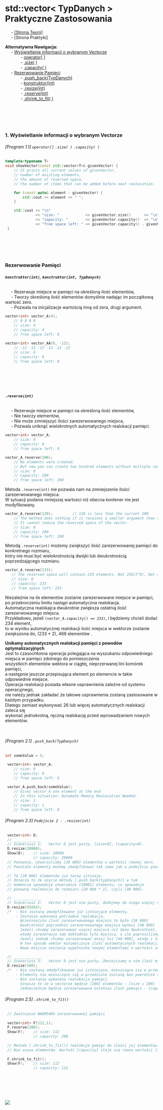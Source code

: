 # std::vector< TypDanych > <br/> Praktyczne Zastosowania
&nbsp;&nbsp;&nbsp;&nbsp; - [[Strona Teorii]](https://github.com/Ptysiek/CPP-Notatki/blob/master/workspace/NewApproach/std_vector.md) \
&nbsp;&nbsp;&nbsp;&nbsp; - [Strona Praktyki]



**Alternatywna Nawigacja:**  
&nbsp;&nbsp;&nbsp;&nbsp; - [Wyświetlanie informacji o wybranym Vectorze](#1-Wyświetlanie-informacji-o-wybranym-Vectorze) \
&nbsp;&nbsp;&nbsp;&nbsp;&nbsp;&nbsp;&nbsp;&nbsp;&nbsp;&nbsp;&nbsp;&nbsp; - [operator[ ]](#program-11-operator-size--capacity-) \
&nbsp;&nbsp;&nbsp;&nbsp;&nbsp;&nbsp;&nbsp;&nbsp;&nbsp;&nbsp;&nbsp;&nbsp; - [.size( )](#program-11-operator-size--capacity-) \
&nbsp;&nbsp;&nbsp;&nbsp;&nbsp;&nbsp;&nbsp;&nbsp;&nbsp;&nbsp;&nbsp;&nbsp; - [.capacity( )](#program-11-operator-size--capacity-) \
&nbsp;&nbsp;&nbsp;&nbsp; - [Rezerwowanie Pamięci](#2-Rezerwowanie-Pamięci) \
&nbsp;&nbsp;&nbsp;&nbsp;&nbsp;&nbsp;&nbsp;&nbsp;&nbsp;&nbsp;&nbsp;&nbsp; - [.push_back(TypDanych)](#program-21-push_backtypdanych) \
&nbsp;&nbsp;&nbsp;&nbsp;&nbsp;&nbsp;&nbsp;&nbsp;&nbsp;&nbsp;&nbsp;&nbsp; - [konstruktor(int)](#program-22-podejście-1---konstruktorint) \
&nbsp;&nbsp;&nbsp;&nbsp;&nbsp;&nbsp;&nbsp;&nbsp;&nbsp;&nbsp;&nbsp;&nbsp; - [.resize(int)](#program-23-podejście-2---resizeint) \
&nbsp;&nbsp;&nbsp;&nbsp;&nbsp;&nbsp;&nbsp;&nbsp;&nbsp;&nbsp;&nbsp;&nbsp; - [.reserve(int)](#program-24-podejście-3---reserveint) \
&nbsp;&nbsp;&nbsp;&nbsp;&nbsp;&nbsp;&nbsp;&nbsp;&nbsp;&nbsp;&nbsp;&nbsp; - [.shrink_to_fit( )](#program-25-shrink_to_fit)




<br/><br/>
-------------
### 1. Wyświetlanie informacji o wybranym Vectorze
###### [Program 1.1] `operator[]` `.size( )` `.capacity( )`
```cpp
template<typename T>
void showVector(const std::vector<T>& givenVector) {
    // It prints all current values of givenVector, 
    // number of existing elements, 
    // the amount of reserved space,
    // the number of items that can be added before next realocation.

    for (const auto& element : givenVector) {
        std::cout << element << " ";
    }

    std::cout << "\n"
              << "size: "            << givenVector.size()      << "\n"
              << "capacity: "        << givenVector.capacity()  << "\n"
              << "free space left: " << givenVector.capacity() - givenVector.size();
 }
```

<br/><br/>
-------------
### Rezerwowanie Pamięci  
###### **`konstruktor(int)`**, **`konstruktor(int, TypDanych)`** 
&nbsp;&nbsp;&nbsp;&nbsp; - Rezerwuje miejsce w pamięci na określoną ilość elementów, \
&nbsp;&nbsp;&nbsp;&nbsp; - Tworzy określoną ilość elementów domyślnie nadając im początkową wartość zero. \
&nbsp;&nbsp;&nbsp;&nbsp; - Pozwala na inicjalizacje wartością inną od zera, drugi argument.
```cpp
vector<int> vector_A(4);
    // 0 0 0 0
    // size: 4
    // capacity: 4
    // free space left: 0
 
vector<int> vector_AA(6, -12);
    // -12 -12 -12 -12 -12 -12
    // size: 6
    // capacity: 6
    // free space left: 0
```


<br/><br/>
-------------
###### **`.reserve(int)`** 
&nbsp;&nbsp;&nbsp;&nbsp; - Rezerwuje miejsce w pamięci na określoną ilość elementów, \
&nbsp;&nbsp;&nbsp;&nbsp; - Nie tworzy elementów, \
&nbsp;&nbsp;&nbsp;&nbsp; - Nie może zmniejszyć ilości zarezerwowanego miejsca, \
&nbsp;&nbsp;&nbsp;&nbsp; - Pozwala uniknąć wielokrotnych automatycznych realokacji pamięci.
```cpp
vector<int> vector_A;
    // size: 0
    // capacity: 0
    // free space left: 0

vector_A.reserve(200);
    // No elements were created.
    // But now you can create two hundred elements without multiple reallocations.
    // size: 0
    // capacity: 200
    // free space left: 200
```

Metoda `.reserve(int)` nie pozwala nam na zmniejszenie ilości zarezerwowanego miejsca. \
W sytuacji podania mniejszej wartości niż obecna kontener nie jest modyfikowany.
```cpp
vector_A.reserve(120);         // 120 is less than the current 200
    // The method does nothing if it receives a smaller argument than the currently reserved space.
    // It cannot reduce the reserved space of the vector.
    // size: 0
    // capacity: 200
    // free space left: 200
 ```
 
Metodą `.reserve(int)` możemy zwiększyć ilość zarezerwowanej pamięci do konkretnego rozmiaru, \
który nie musi być wielokrotnością dwójki lub dwukrotnością poprzedzającego rozmiaru.
 ```cpp
 vector_A.reserve(233);  
    // the reserved space will contain 233 elements. Not 256(2^8), Not 400(200*2).
    // size: 0
    // capacity: 233
    // free space left: 233
``` 

Niezależnie na ile elementów zostanie zarezerwowane miejsce w pamięci, po przekroczeniu limitu nastąpi automatyczna realokacja. \
Automatyczna realokajca dwukrotnie zwiększa ostatnią ilość zarezerwowanego miejsca. \
Przykładowo, jeżeli `(vector_A.capacity() == 233)`, i będziemy chcieli dodać 234 element, \
to w wyniku automatycznej realokacji ilość miejsca w wektorze zostanie zwiększona do, (233 * 2), 466 elementów .

**Unikamy automatycznych realokacji pamięci z powodów optymalizacyjnych** \
Jest to czasochłonna operacja polegająca na wyszukaniu odpowiedniego miejsca w pamięci zdolnego do pomieszczenia \
wszystkich elementów wektora w ciągłej, nieprzerwanej lini komórek pamięci, \
a następnie jeszcze przepisująca element po elemencie w takie odpowiednie miejsce. \
Operacja realokacji posiada własne usprawnienia zależne od systemu operacyjnego, \
nie należy jednak zakładać że takowe usprawnienia zostaną zastosowane w każdym przypadku. \
Dlatego zamiast wykonywać 26 lub więcej automatycznych realokacji zaleca się \
wykonać jednokrotną, ręczną realokację przed wprowadzaniem nowych elementów.


<br/>


###### [Program 2.1] `.push_back(TypDanych)`
```cpp
int someValue = 5;

 vector<int> vector_A;
    // size: 0
    // capacity: 0
    // free space left: 0
 
 vector_A.push_back(someValue);
    // Gives vector_A one element at the end
    // In this situation: Automate Memory Realocation Needed.
    // size: 1
    // capacity: 1
    // free space left: 0
```




      
###### [Program 2.3] `Podejście 2 - .resize(int)`
```cpp
 vector<int> D;
 // _____________
 // Scenariusz 1:   Vector D jest pusty, [size=0], [capacity=0].
 D.resize(20000);
 Show(D);    // size: 20000
             // capacity: 20000
 // Ponownie, utworzyliśmy [20 000] elementów o wartości równej zero.
 // Powstałe elementy możemy zmodyfikować tak samo jak w podejściu pierwszym z konstruktorem.
 
 // Te [20 000] elementów już teraz istnieje.
 // Oznacza to że użycie metody [.push_back(typDanych)] w tym 
 // momencie spowoduje utworzenie [20001] elementu, co spowoduje
 // ponowną realokacje do rozmiaru [20 000 * 2], czyli [40 000].

 // _____________
 // Scenariusz 2:   Vector D jest nie pusty, dodajemy do niego więcej miejsca
 D.resize(55555);
 /*  - Nie zostaną zmodyfikowane już istniejące elementy.
     - Zostanie wykonana potrzebna realokacja.
       Wcześniejsza ilość zarezerwowanego miejsca to było [20 000]
       Dwukrotność poprzednio zarezerwowanego miejsca wynosi [40 000]
       Jeżeli chcemy zarezerwować więcej miejsca niż dana dwukrotność, 
       wtedy zarezerwuje nam dokładnie tyle miejsca, o ile poprosiliśmy. Czyli [55 555].
       Jeżeli jednak chcemy zarezerwować mniej niż [40 000], wtedy i tak zarezerwuje nam [40 000].
       W ten sposób vektor minimalizuje ilość automatycznych realokacji w przyszłości.
     - Nowe miejsce zostanie wypełnione nowymi elementami o wartości zero.  */

 // _____________
 // Scenariusz 3:   Vector D jest nie pusty, Zmniejszamy w nim ilość miejsca
 D.resize(100);
 /*  - Nie zostaną zmodyfikowane już istniejące, mieszczące się w przedziale elementy.
     - Elementy nie mieszczące się w przedziale zostaną bez powrotnie skasowane.
     - Nie zostanie wykonana realokacja pamięci.
       Oznacza to że w vectorze będzie [100] elementów - [size = 100]
       Jednocześnie będzie zarezerwowana ostatnia ilość pamięci - [capacity = 55 555]  */
```


###### [Program 2.5] `.shrink_to_fit()`
```cpp
 // Zwalnianie NADMIARU zarezerwowanej pamięci
 
 vector<int> F(112,1);
 F.reserve(200);
 Show(F);    // size: 112
             // capacity: 200
 
 // Metoda [.shrink_to_fit()] realokuje pamięć do ilości jej elementów.
 // Nie usuwa elementów. Wartość [capacity] staje się równa wartości [size].
 
 F.shrink_to_fit();
 Show(F);    // size: 112
             // capacity: 112
```

<br/><br/>
-------------
![](https://github.com/Ptysiek/resources/blob/master/Ver2.PNG)
